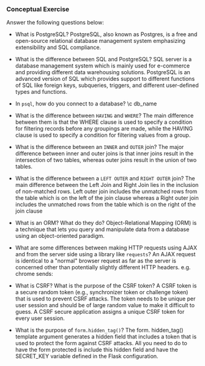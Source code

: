 ### Conceptual Exercise

Answer the following questions below:

- What is PostgreSQL?
  PostgreSQL, also known as Postgres, is a free and open-source relational database management system emphasizing extensibility and SQL compliance.


- What is the difference between SQL and PostgreSQL?
  SQL server is a database management system which is mainly used for e-commerce and providing different data warehousing solutions. PostgreSQL is an advanced version of SQL which provides support to different functions of SQL like foreign keys, subqueries, triggers, and different user-defined types and functions.
  

- In `psql`, how do you connect to a database?
  \c db_name


- What is the difference between `HAVING` and `WHERE`?
  The main difference between them is that the WHERE clause is used to specify a condition for filtering records before any groupings are made, while the HAVING clause is used to specify a condition for filtering values from a group.


- What is the difference between an `INNER` and `OUTER` join?
  The major difference between inner and outer joins is that inner joins result in the intersection of two tables, whereas outer joins result in the union of two tables.
  

- What is the difference between a `LEFT OUTER` and `RIGHT OUTER` join?
  The main difference between the Left Join and Right Join lies in the inclusion of non-matched rows. Left outer join includes the unmatched rows from the table which is on the left of the join clause whereas a Right outer join includes the unmatched rows from the table which is on the right of the join clause

- What is an ORM? What do they do?
  Object-Relational Mapping (ORM) is a technique that lets you query and manipulate data from a database using an object-oriented paradigm.
  

- What are some differences between making HTTP requests using AJAX 
  and from the server side using a library like `requests`?
  An AJAX request is identical to a "normal" browser request as far as the server is concerned other than potentially slightly different HTTP headers. e.g. chrome sends:



- What is CSRF? What is the purpose of the CSRF token?
  A CSRF token is a secure random token (e.g., synchronizer token or challenge token) that is used to prevent CSRF attacks. The token needs to be unique per user session and should be of large random value to make it difficult to guess. A CSRF secure application assigns a unique CSRF token for every user session.


- What is the purpose of `form.hidden_tag()`?
  The form. hidden_tag() template argument generates a hidden field that includes a token that is used to protect the form against CSRF attacks. All you need to do to have the form protected is include this hidden field and have the SECRET_KEY variable defined in the Flask configuration.
